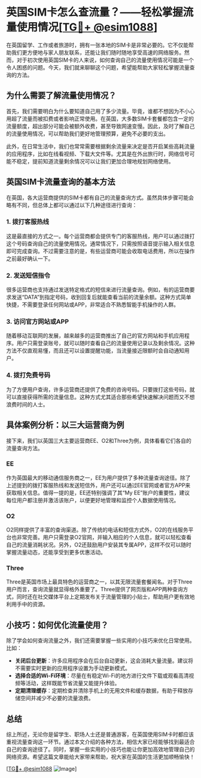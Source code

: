 # 英国SIM卡怎么查流量？——轻松掌握流量使用情况[[TG💪+ @esim1088](https://t.me/s/esim1088)]

在英国留学、工作或者旅游时，拥有一张本地的SIM卡是非常必要的。它不仅能帮助我们更方便地与家人朋友联系，还能让我们随时随地享受高速的网络服务。然而，对于初次使用英国SIM卡的人来说，如何查询自己的流量使用情况可能是一个令人困惑的问题。今天，我们就来聊聊这个问题，希望能帮助大家轻松掌握流量查询的方法。

## 为什么需要了解流量使用情况？

首先，我们需要明白为什么要知道自己用了多少流量。毕竟，谁都不想因为不小心用超了流量而被扣费或者影响正常使用。在英国，大多数SIM卡套餐都包含一定的流量额度，超出部分可能会被额外收费，甚至导致网速变慢。因此，及时了解自己的流量使用情况，可以帮助我们更好地管理预算，避免不必要的支出。

此外，在日常生活中，我们也常常需要根据剩余流量来决定是否开启某些高耗流量的应用程序，比如在线看视频、下载大文件等。尤其是在外出旅行时，网络信号可能不稳定，提前知道流量剩余情况可以让我们更加合理地规划网络使用。

## 英国SIM卡流量查询的基本方法

在英国，各大运营商提供的SIM卡都有自己的流量查询方式。虽然具体步骤可能会略有不同，但总体上都可以通过以下几种途径进行查询：

### 1. **拨打客服热线**

这是最直接的方式之一。每个运营商都会提供专门的客服热线，用户可以通过拨打这个号码查询自己的流量使用情况。通常情况下，只需按照语音提示输入相关信息即可完成查询。不过需要注意的是，有些运营商可能会收取电话费用，所以在操作之前最好确认一下。

### 2. **发送短信指令**

很多运营商也支持通过发送特定格式的短信来进行流量查询。例如，有的运营商要求发送“DATA”到指定号码，收到回复后就能查看当前的流量余额。这种方式简单快捷，不需要登录任何网站或APP，非常适合不熟悉智能手机操作的人群。

### 3. **访问官方网站或APP**

随着移动互联网的发展，越来越多的运营商推出了自己的官方网站和手机应用程序。用户只需登录账号，就可以随时查看自己的流量使用记录以及剩余情况。这种方法不仅直观易懂，而且还可以设置提醒功能，当流量接近限额时会自动通知用户。

### 4. **拨打免费号码**

为了方便用户查询，许多运营商还提供了免费的咨询号码。只要拨打这些号码，就可以直接获得所需的流量信息。这种方式尤其适合那些希望快速解决问题而又不想浪费时间的人士。

## 具体案例分析：以三大运营商为例

接下来，我们以英国三大主要运营商EE、O2和Three为例，具体看看它们各自的流量查询方法。

### EE

作为英国最大的移动通信服务商之一，EE为用户提供了多种流量查询途径。除了上述提到的拨打客服热线和发送短信外，用户还可以通过EE官网或者官方APP来获取相关信息。值得一提的是，EE还特别强调了其“My EE”账户的重要性，建议每位用户都注册并激活该账户，以便更好地管理和监控个人数据使用情况。

### O2

O2同样提供了丰富的查询渠道。除了传统的电话和短信方式外，O2的在线服务平台也非常完善。用户只需登录O2官网，并输入相应的个人信息，就可以轻松查看自己的流量消耗状况。另外，O2还鼓励用户安装其专属APP，这样不仅可以随时掌握流量动态，还能享受到更多优惠活动。

### Three

Three是英国市场上最具特色的运营商之一，以其无限流量套餐闻名。对于Three用户而言，查询流量就显得格外重要了。Three提供了网页版和APP两种查询方式，同时还在社交媒体平台上定期发布关于流量管理的小贴士，帮助用户更有效地利用手中的资源。

## 小技巧：如何优化流量使用？

除了学会如何查询流量之外，我们还需要掌握一些实用的小技巧来优化日常使用。比如：

- **关闭后台更新**：许多应用程序会在后台自动更新，这会消耗大量流量。建议将不需要实时更新的应用程序设置为手动更新模式。
- **选择合适的Wi-Fi环境**：尽量在有稳定Wi-Fi的地方进行文件下载或观看高清视频等活动，这样既能节省流量又能提升体验。
- **定期清理缓存**：定期检查并清除手机上的无用文件和缓存数据，有助于释放存储空间并减少不必要的流量浪费。

## 总结

综上所述，无论你是留学生、职场人士还是普通游客，在英国使用SIM卡时都应该重视流量查询这一环节。通过本文介绍的各种方法，相信大家已经能够找到最适合自己的查询途径了。同时，掌握一些实用的小技巧也能让你更加高效地管理自己的网络资源。希望这篇文章能给大家带来帮助，祝大家在英国的生活更加顺畅愉快！

[[TG💪+ @esim1088](https://t.me/s/esim1088) ![Image](https://i.postimg.cc/4NQfJmqS/Snipaste-2025-05-13-00-14-12.png)]